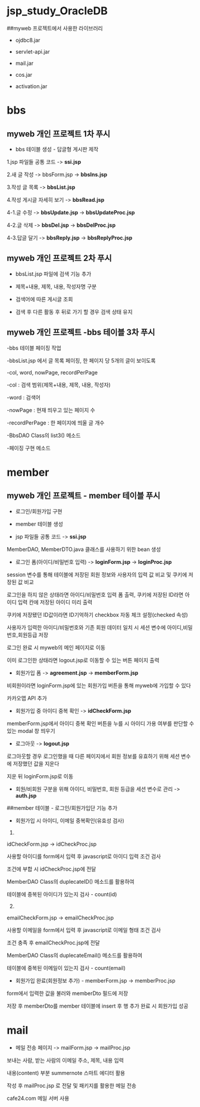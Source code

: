 # jsp_study_OracleDB
##myweb 프로젝트에서 사용한 라이브러리
- ojdbc8.jar

- servlet-api.jar

- mail.jar

- cos.jar

- activation.jar

# bbs

## myweb 개인 프로젝트 1차 푸시
- bbs 테이블 생성 - 답글형 게시판 제작

1.jsp 파일들 공통 코드 -> __ssi.jsp__

2.새 글 작성 -> bbsForm.jsp -> __bbsIns.jsp__

3.작성 글 목록 -> __bbsList.jsp__

4.작성 게시글 자세히 보기 -> __bbsRead.jsp__

4-1.글 수정 -> __bbsUpdate.jsp__ -> __bbsUpdateProc.jsp__

4-2.글 삭제 -> __bbsDel.jsp__ -> __bbsDelProc.jsp__

4-3.답글 달기 -> __bbsReply.jsp__ -> __bbsReplyProc.jsp__

## myweb 개인 프로젝트 2차 푸시

+ bbsList.jsp 파일에 검색 기능 추가

- 제목+내용, 제목, 내용, 작성자명 구분

- 검색어에 따른 게시글 조회

- 검색 후 다른 활동 후 뒤로 가기 할 경우 검색 상태 유지

## myweb 개인 프로젝트 -bbs 테이블 3차 푸시

-bbs 테이블 페이징 작업

-bbsList.jsp 에서 글 목록 페이징, 한 페이지 당 5개의 글이 보이도록

-col, word, nowPage, recordPerPage

-col : 검색 범위(제목+내용, 제목, 내용, 작성자)

-word : 검색어

-nowPage : 현재 띄우고 있는 페이지 수

-recordPerPage : 한 페이지에 띄울 글 개수


-BbsDAO Class의 list3() 메소드

-페이징 구현 메소드

# member

## myweb 개인 프로젝트 - member 테이블 푸시
- 로그인/회원가입 구현


- member 테이블 생성


- jsp 파일들 공통 코드 -> __ssi.jsp__

 MemberDAO, MemberDTO.java 클래스를 사용하기 위한 bean 생성


- 로그인 폼(아이디/비밀번호 입력) -> __loginForm.jsp__ -> __loginProc.jsp__

session 변수를 통해 테이블에 저장된 회원 정보와 사용자의 입력 값 비교 및 쿠키에 저장된 값 비교

로그인을 하지 않은 상태라면 아이디/비밀번호 입력 폼 출력, 쿠키에 저장된 ID라면 아이디 입력 칸에 저장된 아이디 미리 출력

쿠키에 저장됐던 ID값이라면 ID기억하기 checkbox 자동 체크 설정(checked 속성)

사용자가 입력한 아이디/비밀번호와 기존 회원 데이터 일치 시 세션 변수에 아이디,비밀번호,회원등급 저장

로그인 완료 시 myweb의 메인 페이지로 이동


이미 로그인한 상태라면 logout.jsp로 이동할 수 있는 버튼 페이지 출력


- 회원가입 폼 -> __agreement.jsp__ ->  __memberForm.jsp__

비회원이라면 loginForm.jsp에 있는 회원가입 버튼을 통해 myweb에 가입할 수 있다

카카오맵 API 추가


- 회원가입 중 아이디 중복 확인 -> __idCheckForm.jsp__

memberForm.jsp에서 아이디 중복 확인 버튼을 누를 시 아이디 가용 여부를 판단할 수 있는 modal 창 띄우기


- 로그아웃 -> __logout.jsp__

로그아웃할 경우 로그인했을 때 다른 페이지에서 회원 정보를 유효하기 위해 세션 변수에 저장했던 값을 지운다


지운 뒤 loginForm.jsp로 이동

- 회원/비회원 구분을 위해 아이디, 비밀번호, 회원 등급을 세션 변수로 관리 -> __auth.jsp__


##member 테이블 - 로그인/회원가입단 기능 추가

- 회원가입 시 아이디, 이메일 중복확인(유효성 검사)

1. 

idCheckForm.jsp -> idCheckProc.jsp

사용할 아이디를 form에서 입력 후 javascript로 아이디 입력 조건 검사

조건에 부합 시 idCheckProc.jsp에 전달

MemberDAO Class의 duplecateID() 메소드를 활용하여

테이블에 중복된 아이디가 있는지 검사 - count(id)

2.

emailCheckForm.jsp -> emailCheckProc.jsp

사용할 이메일을 form에서 입력 후 javascript로 이메일 형태 조건 검사

조건 충족 후 emailCheckProc.jsp에 전달

MemberDAO Class의 duplecateEmail() 메소드를 활용하여

테이블에 중복된 이메일이 있는지 검사 - count(email)

- 회원가입 완료(회원정보 추가) - memberForm.jsp -> memberProc.jsp

form에서 입력한 값을 불러와 memberDto 필드에 저장

저장 후 memberDto를 member 테이블에 insert 후 행 추가 완료 시 회원가입 성공

# mail

- 메일 전송 페이지 -> mailForm.jsp -> mailProc.jsp

보내는 사람, 받는 사람의 이메일 주소, 제목, 내용 입력

내용(content) 부분 summernote 스마트 에디터 활용

작성 후 mailProc.jsp 로 전달 및 패키지를 활용한 메일 전송

cafe24.com 메일 서버 사용